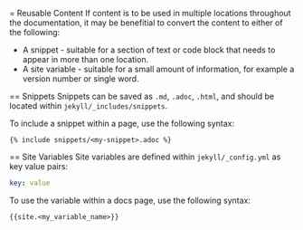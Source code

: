 = Reusable Content 
If content is to be used in multiple locations throughout the documentation, it may be benefitial to convert the content to either of the following:

* A snippet - suitable for a section of text or code block that needs to appear in more than one location. 
* A site variable - suitable for a small amount of information, for example a version number or single word.

== Snippets
Snippets can be saved as `.md`, `.adoc`, `.html`, and should be located within `jekyll/_includes/snippets`.

To include a snippet within a page, use the following syntax:

```
{% include snippets/<my-snippet>.adoc %}
```

== Site Variables
Site variables are defined within `jekyll/_config.yml` as key value pairs: 

```yaml
key: value
```

To use the variable within a docs page, use the following syntax:

```
{{site.<my_variable_name>}}
```

